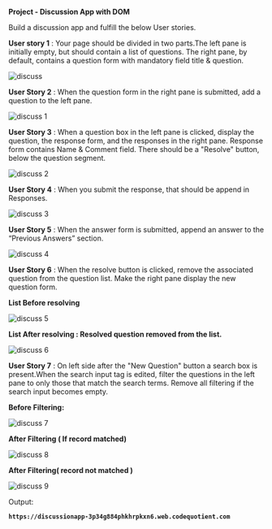 **Project - Discussion App with DOM**

Build a discussion app and fulfill the below User stories.

**User story 1** : Your page should be divided in two parts.The left pane is initially empty, but should contain a list of questions. The right pane, by default, contains a question form with mandatory field title & question.

![discuss](https://user-images.githubusercontent.com/61765706/124052491-25ae3980-da3c-11eb-8b88-b840ac7f7d29.png)

**User Story 2** : When the question form in the right pane is submitted, add a question to the left pane.

![discuss 1](https://user-images.githubusercontent.com/61765706/124052529-36f74600-da3c-11eb-9539-afd762ee7bce.png)

**User Story 3** : When a question box in the left pane is clicked, display the question, the response form, and the responses in the right pane. Response form contains Name & Comment field. There should be a "Resolve" button, below the question segment.

![discuss 2](https://user-images.githubusercontent.com/61765706/124052554-48d8e900-da3c-11eb-9697-aaf21be3cb66.png)

**User Story 4** : When you submit the response, that should be append in Responses.

![discuss 3](https://user-images.githubusercontent.com/61765706/124052579-59895f00-da3c-11eb-8f37-e056e0509433.png)

**User Story 5** : When the answer form is submitted, append an answer to the “Previous Answers” section.

![discuss 4](https://user-images.githubusercontent.com/61765706/124052610-66a64e00-da3c-11eb-8841-6ae9fbe33ee5.png)

**User Story 6** : When the resolve button is clicked, remove the associated question from the question list. Make the right pane display the new question form.

**List Before resolving**

![discuss 5](https://user-images.githubusercontent.com/61765706/124052641-77ef5a80-da3c-11eb-86f7-91c83c46d7dd.png)

**List After resolving : Resolved question removed from the list.**

![discuss 6](https://user-images.githubusercontent.com/61765706/124052674-85a4e000-da3c-11eb-8e77-5e55794b1a75.png)

**User Story 7** : On left side after the "New Question" button a search box is present.When the search input tag is edited, filter the questions in the left pane to only those that match the search terms. Remove all filtering if the search input becomes empty.

**Before Filtering:**

![discuss 7](https://user-images.githubusercontent.com/61765706/124052715-99504680-da3c-11eb-82e6-752af505bb98.png)

**After Filtering ( If record matched)**

![discuss 8](https://user-images.githubusercontent.com/61765706/124052742-aa00bc80-da3c-11eb-8ee8-346cca65ac6f.png)

**After Filtering( record not matched )**

![discuss 9](https://user-images.githubusercontent.com/61765706/124052773-b553e800-da3c-11eb-9af9-143f6184d743.png)

Output:

**```https://discussionapp-3p34g884phkhrpkxn6.web.codequotient.com```**


